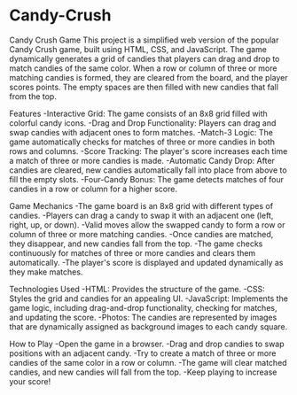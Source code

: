 # Candy-Crush

Candy Crush Game
This project is a simplified web version of the popular Candy Crush game, built using HTML, CSS, and JavaScript. The game dynamically generates a grid of candies that players can drag and drop to match candies of the same color. When a row or column of three or more matching candies is formed, they are cleared from the board, and the player scores points. The empty spaces are then filled with new candies that fall from the top.

Features
-Interactive Grid: The game consists of an 8x8 grid filled with colorful candy icons.
-Drag and Drop Functionality: Players can drag and swap candies with adjacent ones to form matches.
-Match-3 Logic: The game automatically checks for matches of three or more candies in both rows and columns.
-Score Tracking: The player's score increases each time a match of three or more candies is made.
-Automatic Candy Drop: After candies are cleared, new candies automatically fall into place from above to fill the empty slots.
-Four-Candy Bonus: The game detects matches of four candies in a row or column for a higher score.


Game Mechanics
-The game board is an 8x8 grid with different types of candies.
-Players can drag a candy to swap it with an adjacent one (left, right, up, or down).
-Valid moves allow the swapped candy to form a row or column of three or more matching candies.
-Once candies are matched, they disappear, and new candies fall from the top.
-The game checks continuously for matches of three or more candies and clears them automatically.
-The player's score is displayed and updated dynamically as they make matches.


Technologies Used
-HTML: Provides the structure of the game.
-CSS: Styles the grid and candies for an appealing UI.
-JavaScript: Implements the game logic, including drag-and-drop functionality, checking for matches, and updating the score.
-Photos: The candies are represented by images that are dynamically assigned as background images to each candy square.


How to Play
-Open the game in a browser.
-Drag and drop candies to swap positions with an adjacent candy.
-Try to create a match of three or more candies of the same color in a row or column.
-The game will clear matched candies, and new candies will fall from the top.
-Keep playing to increase your score!
